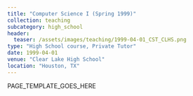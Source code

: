 ```yaml
---
title: "Computer Science I (Spring 1999)"
collection: teaching
subcategory: high_school
header: 
  teaser: /assets/images/teaching/1999-04-01_CST_CLHS.png
type: "High School course, Private Tutor"
date: 1999-04-01
venue: "Clear Lake High School"
location: "Houston, TX"
---
```


PAGE_TEMPLATE_GOES_HERE
